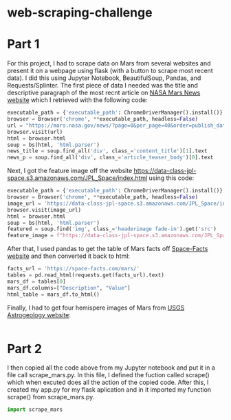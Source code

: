 # web-scraping-challenge

# Part 1
For this project, I had to scrape data on Mars from several websites and present it on a webpage using flask (with a button to scrape most recent data). I did this using Jupyter Notebook, BeautifulSoup, Pandas, and Requests/Splinter. 
The first piece of data I needed was the title and descriptive paragraph of the most recnt article on [NASA Mars News website](https://mars.nasa.gov/news/) which I retrieved with the following code: 
```python
executable_path = {'executable_path': ChromeDriverManager().install()}
browser = Browser('chrome', **executable_path, headless=False)
url = "https://mars.nasa.gov/news/?page=0&per_page=40&order=publish_date+desc%2Ccreated_at+desc&search=&category=19%2C165%2C184%2C204&blank_scope=Latest"
browser.visit(url)
html = browser.html
soup = bs(html, 'html.parser')
news_title = soup.find_all('div', class_='content_title')[1].text
news_p = soup.find_all('div', class_='article_teaser_body')[0].text
```
Next, I got the feature image off the website <https://data-class-jpl-space.s3.amazonaws.com/JPL_Space/index.html> using this code:
```python
executable_path = {'executable_path': ChromeDriverManager().install()}
browser = Browser('chrome', **executable_path, headless=False)
image_url = 'https://data-class-jpl-space.s3.amazonaws.com/JPL_Space/index.html'
browser.visit(image_url)
html = browser.html
soup = bs(html, 'html.parser')
featured = soup.find('img', class_='headerimage fade-in').get('src')
feature_image = f"https://data-class-jpl-space.s3.amazonaws.com/JPL_Space/{featured}"
```
After that, I used pandas to get the table of Mars facts off [Space-Facts website](https://space-facts.com/mars/) and then converted it back to html:
```python
facts_url = 'https://space-facts.com/mars/'
tables = pd.read_html(requests.get(facts_url).text)
mars_df = tables[0]
mars_df.columns=["Description", "Value"]
html_table = mars_df.to_html()
```
Finally, I had to get four hemispere images of Mars from [USGS Astrogeology website](https://astrogeology.usgs.gov/search/results?q=hemisphere+enhanced&k1=target&v1=Mars):
```python

```
# Part 2
I then copied all the code above from my Jupyter notebook and put it in a file call scrape_mars.py. In this file, I defined the fuction called scrape() which when excuted does all the action of the copied code. After this, I created my app.py for my flask aplication and in it imported my function scrape() from scrape_mars.py.
```python
import scrape_mars
```
